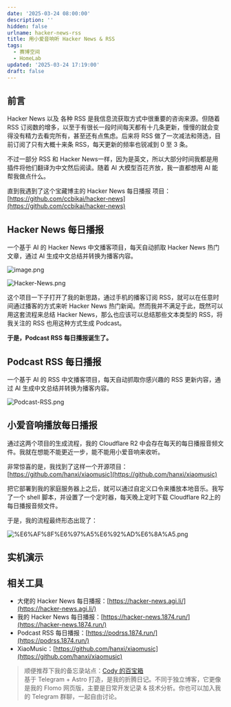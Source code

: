 ```yaml
---
date: '2025-03-24 08:00:00'
description: ''
hidden: false
urlname: hacker-news-rss
title: 用小爱音响听 Hacker News & RSS
tags:
  - 赛博空间
  - HomeLab
updated: '2025-03-24 17:19:00'
draft: false
---
```


## 前言


Hacker News 以及 各种 RSS 是我信息流获取方式中很重要的咨询来源。但随着 RSS 订阅数的增多，以至于有很长一段时间每天都有十几条更新，慢慢的就会变得没有精力去看完所有，甚至还有点焦虑。后来将 RSS 做了一次减法和筛选，目前订阅了只有大概十来条 RSS，每天更新的频率也锐减到 0 至 3 条。


不过一部分 RSS 和 Hacker News一样，因为是英文，所以大部分时间我都是用插件将他们翻译为中文然后阅读。随着 AI 大模型百花齐放，我一直都想用 AI 能帮我做点什么。


直到我遇到了这个宝藏博主的 Hacker News 每日播报 项目：[https://github.com/ccbikai/hacker-news](https://github.com/ccbikai/hacker-news)


## Hacker News 每日播报


一个基于 AI 的 Hacker News 中文播客项目，每天自动抓取 Hacker News 热门文章，通过 AI 生成中文总结并转换为播客内容。


![image.png](https://image.cody.fan/blog/c4233647a4aeab7374393fbae06213fa.png)


![Hacker-News.png](https://image.cody.fan/blog/0cdbfb69f821ded84a27ca31037005e4.png)


这个项目一下子打开了我的新思路，通过手机的播客订阅 RSS，就可以在任意时间通过播客的方式来听 Hacker News 热门新闻。然而我并不满足于此，既然可以用这套流程来总结 Hacker News，那么也应该可以总结那些文本类型的 RSS，将我关注的 RSS 也用这种方式生成 Podcast。


**于是，Podcast RSS 每日播报诞生了。**


## Podcast RSS 每日播报


一个基于 AI 的 RSS 中文播客项目，每天自动抓取你感兴趣的 RSS 更新内容，通过 AI 生成中文总结并转换为播客内容。


![Podcast-RSS.png](https://image.cody.fan/blog/c7e6e4e32dac019915a559a0afbf82be.png)


## 小爱音响播放每日播报


通过这两个项目的生成流程，我的 Cloudflare R2 中会存在每天的每日播报音频文件。我就在想能不能更近一步，能不能用小爱音响来收听。


非常惊喜的是，我找到了这样一个开源项目：[https://github.com/hanxi/xiaomusic](https://github.com/hanxi/xiaomusic)


把它部署到我的家庭服务器上之后，就可以通过自定义口令来播放本地音乐。我写了一个 shell 脚本，并设置了一个定时器，每天晚上定时下载 Cloudflare R2上的每日播报音频文件。


于是，我的流程最终形态出现了：


![%E6%AF%8F%E6%97%A5%E6%92%AD%E6%8A%A5.png](https://image.cody.fan/blog/f53a2cf71d70ff1190eb65ec47f6caac.png)


## 实机演示


## 相关工具

- 大佬的 Hacker News 每日播报：[https://hacker-news.agi.li/](https://hacker-news.agi.li/)
- 我的 Hacker News 每日播报：[https://hacker-news.1874.run/](https://hacker-news.1874.run/)
- Podcast RSS 每日播报：[https://podrss.1874.run/](https://podrss.1874.run/)
- XiaoMusic：[https://github.com/hanxi/xiaomusic](https://github.com/hanxi/xiaomusic)

> 顺便推荐下我的备忘录站点：[Cody 的百宝箱](https://memo.1874.run/)    
> 基于 Telegram + Astro 打造，是我的折腾日记。不同于独立博客，它更像是我的 Flomo 网页版，主要是日常开发记录 & 技术分析。你也可以加入我的 Telegram 群聊，一起自由讨论。

